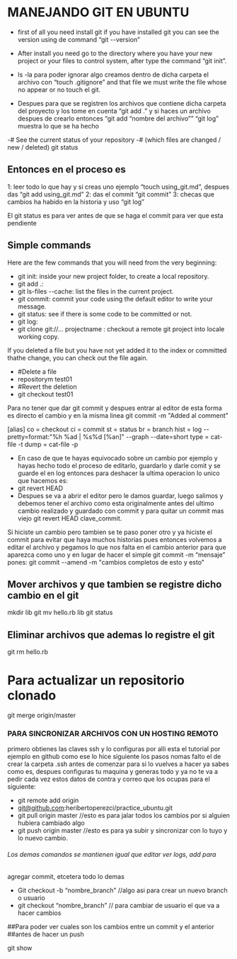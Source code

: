 # MANEJANDO GIT EN UBUNTU

* first of all you need install git if you have installed git you can see
the version using de command “git --version”
* After install you need go to the directory where you have your new
project or your files to control system, after type the command “git
init”.
* ls -la
para poder ignorar algo creamos dentro de dicha carpeta el archivo con
“touch .gitignore” and that file we must write the file whose no appear
or no touch el git.

* Despues para que se registren los archivos que contiene dicha carpeta
del proyecto y los tome en cuenta
“git add .”
y si haces un archivo despues de crearlo entonces 
“git add “nombre del archivo””
“git log” muestra lo que se ha hecho

-# See the current status of your repository 
-# (which files are changed / new / deleted)
git status

## Entonces en el proceso es 
1: leer todo lo que hay y si creas uno ejemplo “touch using_git.md”,
despues das “git add using_git.md”
2: das el commit “git commit”
3: checas que cambios ha habido en la historia y uso “git log”

El git status es para ver antes de que se haga el commit para ver que
esta pendiente 

## Simple commands
Here are the few commands that you will need from the very beginning:
* git init: inside your new project folder, to create a local repository.
* git add .:
* git ls-files --cache: list the files in the current project.
* git commit: commit your code using the default editor to write your
message.
* git status: see if there is some code to be committed or not.
* git log:
* git clone git://... projectname : checkout a remote git project into
locale working copy.

If you deleted a file but you have not yet added it to the index or
committed thathe change, you can check out the file again. 


* #Delete a file
* repositorym test01
* #Revert the deletion
* git checkout test01

Para no tener que dar git commit y despues entrar al editor de esta
forma es directo el cambio y en la misma linea
git commit -m "Added al comment"

[alias]
  co = checkout
  ci = commit
  st = status
  br = branch
  hist = log --pretty=format:\"%h %ad | %s%d [%an]\" --graph
--date=short
  type = cat-file -t
  dump = cat-file -p

* En caso de que te hayas equivocado sobre un cambio por ejemplo y hayas
hecho todo el proceso de editarlo, guardarlo y darle comit y se guarde
el en log entonces para deshacer la ultima operacion lo unico que
hacemos es:
* git revert HEAD
* Despues se va a abrir el editor pero le damos guardar, luego salimos y
debemos tener el archivo como esta originalmente antes del ultimo cambio
realizado y guardado con commit
 y para quitar un commit mas viejo 
git revert HEAD clave_commit.

Si hiciste un cambio pero tambien se te paso poner otro y ya hiciste el
commit para evitar que haya muchos historias pues entonces volvemos a
editar el archivo y pegamos lo que nos falta en el cambio anterior para
que aparezca como uno y en lugar de hacer el simple git commit -m
“mensaje” pones:
git commit --amend -m "cambios completos de esto y esto"

## Mover archivos y que tambien se registre dicho cambio en el git
mkdir lib
git mv hello.rb lib
git status

## Eliminar archivos que ademas lo registre el git
git rm hello.rb

# Para actualizar un repositorio clonado 
git merge origin/master

### PARA SINCRONIZAR ARCHIVOS CON UN HOSTING REMOTO

primero obtienes las claves ssh y lo configuras por alli esta el
tutorial por ejemplo en github como ese lo hice siguiente los pasos
nomas falto el de crear la carpeta .ssh antes de comenzar para si lo
vuelves a hacer ya sabes como es, despues configuras tu maquina y
generas todo y ya no te va a pedir cada vez estos datos de contra y
correo que los ocupas para el siguiente:

* git remote add origin
* git@github.com:heribertoperezci/practice_ubuntu.git
* git pull origin master //esto es para jalar todos los cambios por si
alguien hubiera cambiado algo
* git push origin master //esto es para ya subir y sincronizar con lo tuyo
y lo nuevo cambio.

###### Los demas comandos se mantienen igual que editar ver logs, add para
agregar commit, etcetera todo lo demas

* Git checkout -b “nombre_branch” //algo asi para crear un nuevo branch o
usuario 
* git checkout “nombre_branch” // para cambiar de usuario el que va a
hacer cambios


##Para poder ver cuales son los cambios entre un commit y el anterior
##antes de hacer un push

git show
